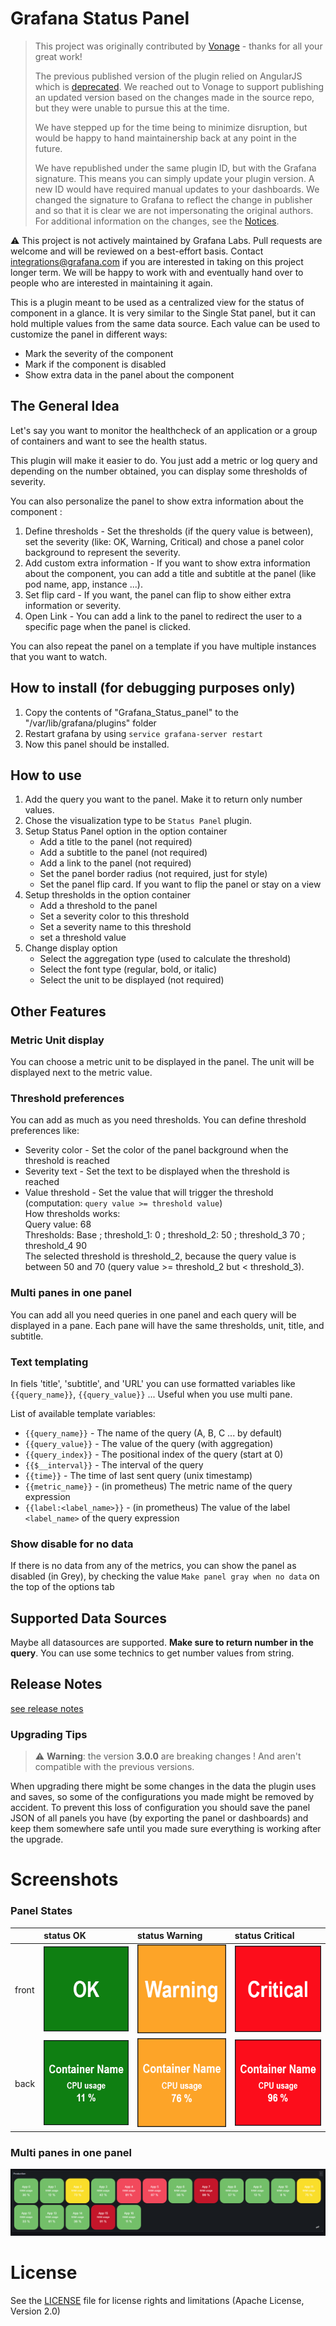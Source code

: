 # Grafana Status Panel

> This project was originally contributed by [Vonage](https://github.com/Vonage/Grafana_Status_panel) - thanks for all
> your great work!
>
> The previous published version of the plugin relied on AngularJS which
> is [deprecated](https://grafana.com/docs/grafana/latest/developers/angular_deprecation/). We reached out to Vonage to
> support publishing an updated version based on the changes made in the source repo, but they were unable to pursue
> this
> at the time.
>
> We have stepped up for the time being to minimize disruption, but would be happy to hand maintainership back at any
> point in the future.
>
> We have republished under the same plugin ID, but with the Grafana signature. This means you can simply update your
> plugin version. A new ID would have required manual updates to your dashboards. We changed the signature to Grafana to
> reflect the change in publisher and so that it is clear we are not impersonating the original authors. For additional
> information on the changes, see the [Notices](/NOTICES).

⚠️ This project is not actively maintained by Grafana Labs. Pull requests are welcome and will be reviewed on a
best-effort basis. Contact integrations@grafana.com if you are interested in taking on this project longer term. We will
be happy to work with and eventually hand over to people who are interested in maintaining it again.

This is a plugin meant to be used as a centralized view for the status of component in a glance.
It is very similar to the Single Stat panel, but it can hold multiple values from the same data source.
Each value can be used to customize the panel in different ways:

- Mark the severity of the component
- Mark if the component is disabled
- Show extra data in the panel about the component

## The General Idea

Let's say you want to monitor the healthcheck of an application or a group of containers and want to see the health
status.

This plugin will make it easier to do. You just add a metric or log query and depending on the number obtained, you can
display some thresholds of severity.

You can also personalize the panel to show extra information about the component :

1. Define thresholds - Set the thresholds (if the query value is between), set the severity (like: OK, Warning,
   Critical) and chose a panel color background to represent the severity.
2. Add custom extra information - If you want to show extra information about the component, you can add a title and
   subtitle at the panel (like pod name, app, instance ...).
3. Set flip card - If you want, the panel can flip to show either extra information or severity.
4. Open Link - You can add a link to the panel to redirect the user to a specific page when the panel is clicked.

You can also repeat the panel on a template if you have multiple instances that you want to watch.

## How to install (for debugging purposes only)

1. Copy the contents of "Grafana_Status_panel" to the "/var/lib/grafana/plugins" folder
2. Restart grafana by using `service grafana-server restart`
3. Now this panel should be installed.

## How to use

1. Add the query you want to the panel. Make it to return only number values.
2. Chose the visualization type to be `Status Panel` plugin.
3. Setup Status Panel option in the option container
   - Add a title to the panel (not required)
   - Add a subtitle to the panel (not required)
   - Add a link to the panel (not required)
   - Set the panel border radius (not required, just for style)
   - Set the panel flip card. If you want to flip the panel or stay on a view
4. Setup thresholds in the option container
   - Add a threshold to the panel
   - Set a severity color to this threshold
   - Set a severity name to this threshold
   - set a threshold value
5. Change display option
   - Select the aggregation type (used to calculate the threshold)
   - Select the font type (regular, bold, or italic)
   - Select the unit to be displayed (not required)

## Other Features

### Metric Unit display

You can choose a metric unit to be displayed in the panel. The unit will be displayed next to the metric value.

### Threshold preferences

You can add as much as you need thresholds. You can define threshold preferences like:

- Severity color - Set the color of the panel background when the threshold is reached
- Severity text - Set the text to be displayed when the threshold is reached
- Value threshold - Set the value that will trigger the threshold (computation: `query value >= threshold value`)
  \
  How thresholds works:
  \
  Query value: 68
  \
  Thresholds: Base ; threshold_1: 0 ; threshold_2: 50 ; threshold_3 70 ; threshold_4 90
  \
  The selected threshold is threshold_2, because the query value is between 50 and 70 (query value >= threshold_2 but <
  threshold_3).

### Multi panes in one panel

You can add all you need queries in one panel and each query will be displayed in a pane. Each pane will have the same
thresholds, unit, title, and subtitle.

### Text templating

In fiels 'title', 'subtitle', and 'URL' you can use formatted variables like `{{query_name}}`, `{{query_value}}` ...
Useful when you use multi pane.

List of available template variables:

- `{{query_name}}` - The name of the query (A, B, C ... by default)
- `{{query_value}}` - The value of the query (with aggregation)
- `{{query_index}}` - The positional index of the query (start at 0)
- `{{$__interval}}` - The interval of the query
- `{{time}}` - The time of last sent query (unix timestamp)
- `{{metric_name}}` - (in prometheus) The metric name of the query expression
- `{{label:<label_name>}}` - (in prometheus) The value of the label `<label_name>` of the query expression

### Show disable for no data

If there is no data from any of the metrics, you can show the panel as disabled (in Grey), by checking the
value `Make panel gray when no data` on the top of the options tab

## Supported Data Sources

Maybe all datasources are supported. **Make sure to return number in the query**. You can use some technics to get
number values from string.

## Release Notes

[see release notes](./CHANGELOG.md)

### Upgrading Tips

> ⚠ **Warning**: the version **3.0.0** are breaking changes ! And aren't compatible with the previous versions.

When upgrading there might be some changes in the data the plugin uses and saves, so some of the configurations you made
might be removed by accident.
To prevent this loss of configuration you should save the panel JSON of all panels you have (by exporting the panel or
dashboards) and keep them somewhere safe until you made sure everything is working after the upgrade.

# Screenshots

### Panel States

|       | status OK                     | status Warning                          | status Critical                     |
| :---- | :---------------------------- | :-------------------------------------- | :---------------------------------- |
| front | ![ok](./src/img/ok-front.png) | ![warning](./src/img/warning-front.png) | ![error](./src/img/error-front.png) |
| back  | ![ok](./src/img/ok.png)       | ![warning](./src/img/warning.png)       | ![error](./src/img/error.png)       |

### Multi panes in one panel

![Result](./src/img/multi-panes.png)

# License

See the [LICENSE](https://github.com/Vonage/Grafana_Status_panel/blob/master/LICENSE.txt) file for license rights and
limitations (Apache License, Version 2.0)
